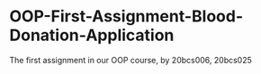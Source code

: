 # OOP-First-Assignment-Blood-Donation-Application
The first assignment in our OOP course, by 20bcs006, 20bcs025
